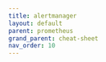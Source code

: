 ```yaml
---
title: alertmanager
layout: default
parent: prometheus
grand_parent: cheat-sheet
nav_order: 10
---
```

